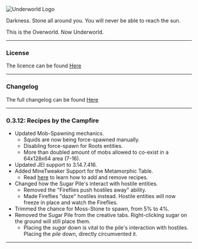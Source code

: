 ![Underworld Logo](http://i.imgur.com/z6wpnue.png)

Darkness. Stone all around you. You will never be able to reach the sun.

This is the Overworld. Now Underworld.

---

### License

The licence can be found [Here](https://github.com/Matryoshika/Underworld/blob/master/LICENSE.md)

---

### Changelog

The full changelog can be found [Here](https://github.com/Matryoshika/Underworld/blob/master/CHANGELOG.md)

---

### 0.3.12: Recipes by the Campfire

- Updated Mob-Spawning mechanics.
   - Squids are now being force-spawned manually.
   - Disabling force-spawn for Roots entities.
   - More than doubled amount of mobs allowed to co-exist in a 64x128x64 area (7-16).
- Updated JEI support to 3.14.7.416.
- Added MineTweaker Support for the Metamorphic Table.
   - Read [here](https://github.com/Matryoshika/Underworld/wiki/MineTweaker-Support) to learn how to add and remove recipes.
- Changed how the Sugar Pile's interact with hostile entities.
   - Removed the "Fireflies push hostiles away" ability.
   - Made Fireflies "daze" hostiles instead. Hostile entities will now freeze in place and watch the Fireflies.
- Trimmed the chance for Moss-Stone to spawn, from 5% to 4%.
- Removed the Sugar Pile from the creative tabs. Right-clicking sugar on the ground will still place them.
   - Placing the *sugar* down is vital to the pile's interaction with hostiles. Placing the *pile* down, directly circumvented it.

---

